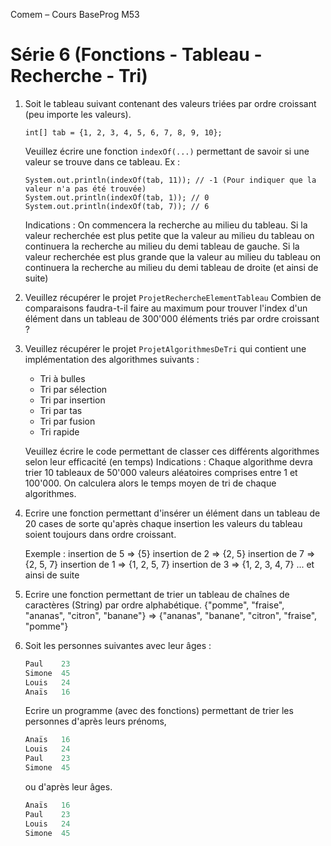 Comem – Cours BaseProg M53

# Série 6 (Fonctions - Tableau - Recherche - Tri)

1. Soit le tableau suivant contenant des valeurs triées par ordre croissant (peu importe les valeurs).

   ```
   int[] tab = {1, 2, 3, 4, 5, 6, 7, 8, 9, 10};
   ```

   Veuillez écrire une fonction `indexOf(...)` permettant de savoir si une valeur se trouve dans ce tableau.
   Ex :

   ```
   System.out.println(indexOf(tab, 11)); // -1 (Pour indiquer que la valeur n'a pas été trouvée)
   System.out.println(indexOf(tab, 1)); // 0
   System.out.println(indexOf(tab, 7)); // 6
   ```

   Indications : On commencera la recherche au milieu du tableau. Si la valeur recherchée est plus petite que la valeur au milieu du tableau on continuera la recherche au milieu du demi tableau de gauche. Si la valeur recherchée est plus grande que la valeur au milieu du tableau on continuera la recherche au milieu du demi tableau de droite (et ainsi de suite)

   

2. Veuillez récupérer le projet `ProjetRechercheElementTableau`
   Combien de comparaisons faudra-t-il faire au maximum pour trouver l'index d'un élément dans un tableau de 300'000 éléments triés par ordre croissant ?

3. Veuillez récupérer le projet `ProjetAlgorithmesDeTri` qui contient une implémentation des algorithmes suivants :

   - Tri à bulles
   - Tri par sélection
   - Tri par insertion
   - Tri par tas
   - Tri par fusion
   - Tri rapide

   Veuillez écrire le code permettant de classer ces différents algorithmes selon leur efficacité (en temps)
   Indications : Chaque algorithme devra trier 10 tableaux de 50'000 valeurs aléatoires comprises entre 1 et 100'000.
   On calculera alors le temps moyen de tri de chaque algorithmes.

4. Ecrire une fonction permettant d'insérer un élément dans un tableau de 20 cases de sorte qu'après chaque insertion les valeurs du tableau soient toujours dans ordre croissant.

   Exemple :
   insertion de 5 => {5}
   insertion de 2 => {2, 5}
   insertion de 7 => {2, 5, 7}
   insertion de 1 => {1, 2, 5, 7}
   insertion de 3 => {1, 2, 3, 4, 7}
   ... et ainsi de suite

5. Ecrire une fonction permettant de trier un tableau de chaînes de caractères (String) par ordre alphabétique.
   {"pomme", "fraise", "ananas", "citron", "banane"} => {"ananas", "banane", "citron", "fraise", "pomme"}

6. Soit les personnes suivantes avec leur âges :

   ```java
   Paul    23
   Simone  45
   Louis   24
   Anaïs   16
   ```

   Ecrire un programme (avec des fonctions) permettant de trier les personnes d'après leurs prénoms,

   ```java
   Anaïs   16
   Louis   24
   Paul    23
   Simone  45
   ```

   ou d'après leur âges.

   ```java
   Anaïs   16 
   Paul    23
   Louis   24
   Simone  45
   ```